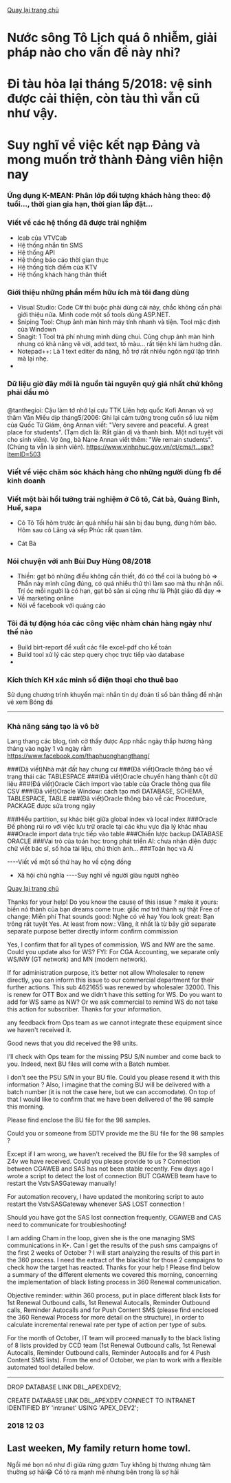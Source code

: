 [Quay lại trang chủ](https://phamkhactuy.github.io/tuypk.github.io/index.html)

# Nước sông Tô Lịch quá ô nhiễm, giải pháp nào cho vấn đề này nhỉ?

# Đi tàu hỏa lại tháng 5/2018: vệ sinh được cải thiện, còn tàu thì vẫn cũ như vậy.

# Suy nghĩ về việc kết nạp Đảng và mong muốn trở thành Đảng viên hiện nay


### Ứng dụng K-MEAN: Phân lớp đối tượng khách hàng theo: độ tuổi..., thời gian gia hạn, thời gian lắp đặt...

### Viết về các hệ thống đã được trải nghiệm
- Icab của VTVCab
- Hệ thống nhắn tin SMS
- Hệ thống API
- Hệ thống báo cáo thời gian thực
- Hệ thống tích điểm của KTV
- Hệ thống khách hàng thân thiết
### Giới thiệu những phần mềm hữu ích mà tôi đang dùng
- Visual Studio: Code C# thì buộc phải dùng cái này, chắc không cần phải giới thiệu nữa. Mình code một số tools dùng ASP.NET.
- Sniping Tool: Chụp ảnh màn hình máy tính nhanh và tiện. Tool mặc định của Windown
- Snagit: 1 Tool trả phí nhưng mình dùng chui. Cũng chụp ảnh màn hình nhưng có khả năng vẽ vời, add text, tô màu... rất tiện khi làm hướng dẫn.
- Notepad++: Là 1 text editer đa năng, hỗ trợ rất nhiều ngôn ngữ lập trình mà lại nhẹ.
- 
### Dữ liệu giờ đây mới là nguồn tài nguyên quý giá nhất chứ không phải dầu mỏ
###
@tanthegioi: Cậu làm tớ nhớ lại cựu TTK Liên hợp quốc Kofi Annan và vợ thăm Văn Miếu dịp tháng5/2006: Ghi lại cảm tưởng trong cuốn sổ lưu niệm của Quốc Tử Giám, ông Annan viết: "Very severe and peaceful. A great place for students". (Tạm dịch là: Rất giản dị và thanh bình. Một nơi tuyệt vời cho sinh viên). Vợ ông, bà Nane Annan viết thêm: "We remain students". (Chúng ta vẫn là sinh viên).
https://www.vinhphuc.gov.vn/ct/cms/t...spx?ItemID=503
### Viết về việc chăm sóc khách hàng cho những người dùng fb để kinh doanh

### Viết một bài hồi tưởng trải nghiệm ở Cô tô, Cát bà, Quảng Bình, Huế, sapa
- Cô Tô
Tối hôm trước ăn quá nhiều hải sản bị đau bụng, đúng hôm bão. Hôm sau có Lăng và sếp Phúc rất quan tâm.

- Cát Bà


### Nói chuyện với anh Bùi Duy Hùng 08/2018
- Thiền: gạt bỏ những điều không cần thiết, đó có thể coi là buông bỏ
=> Phần này mình cũng đúng, có quá nhiều thứ thì làm sao mà thu nhận nổi. Trí óc mỗi người là có hạn, gạt bỏ sân si cũng như là Phật giáo đã dạy
=> 
- Về marketing online
- Nói về facebook với quảng cáo

### Tôi đã tự động hóa các công việc nhàm chán hàng ngày như thế nào
- Build birt-report để xuất các file excel-pdf cho kế toán
- Build tool xử lý các step query chọc trực tiếp vào database
- 


### Kích thích KH xác minh số điện thoại cho thuê bao
Sử dụng chương trình khuyến mại: nhắn tin dự đoán tỉ số bàn thắng để nhận vé xem Bóng đá

---
### Khả năng sáng tạo là vô bờ
Lang thang các blog, tình cờ thấy được
App nhắc ngày thắp hương hàng tháng vào ngày 1 và ngày rằm
https://www.facebook.com/thaphuonghangthang/


###(Dã viết)Nhà mặt đất hay chung cư
###(Đã viết)Oracle thông báo về trạng thái các TABLESPACE
###(Đã viết)Oracle chuyển hàng thành cột dữ liệu
###(Đã viết)Oracle Cách import vào table của Oracle thông qua file CSV
###(Đã viết)Oracle Window: cách tạo mới DATABASE, SCHEMA, TABLESPACE, TABLE
###(Đã viết)Oracle thông báo về các Procedure, PACKAGE được sửa trong ngày


###Hiểu partition, sự khác biệt giữa global index và local index
###Oracle Đề phòng rủi ro với việc lưu trữ oracle tại các khu vực địa lý khác nhau
###Oracle import data trực tiếp vào table
###Chiến lược backup DATABASE ORACLE
###Vai trò của toán học trong phát triển AI: chưa nhận diện được chữ viết bác sĩ, số hóa tài liệu, chú thích ảnh...
###Toán học và AI


----Viết về một số thứ hay ho về cộng đồng
+ Xã hội chủ nghĩa
----Suy nghĩ về người giàu người nghèo

[Quay lại trang chủ](https://phamkhactuy.github.io/tuypk.github.io/index.html)

Thanks for your help!
Do you know the cause of  this issue ?
make it yours: biến nó thành của bạn
dreams come true: giấc mơ trở thành sự thật
Free of change: Miễn phí
That sounds good: Nghe có vẻ hay
You look great: Bạn trông rất tuyệt
Yes. At least from now.: Vâng, ít nhất là từ bây giờ
separate  separate purpose better  directly inform 
confirm 
commission

Yes, I confirm that for all types of commission, WS and NW are the same. Could you update also for WS?
FYI: For CGA Accounting, we separate only WS/NW (GT network) and MN (modern network).

If for administration purpose, it’s better not allow Wholesaler to renew directly, you can inform this issue to our commercial department for their further actions.
This sub 4621655 was renewed by wholesaler 32000. This is renew for OTT Box and we didn’t have this setting for WS.
Do you want to add for WS same as NW?
Or we ask commercial to remind WS do not take this action for subscriber.
Thanks for your information.

any feedback from Ops team as we cannot integrate these equipment since we haven't received it.


Good news that you did received the 98 units. 

I’ll check with Ops team for the missing PSU S/N number and come back to you. 
Indeed, next BU files will come with a Batch number. 

 
I don't see the PSU S/N in your BU file. Could you please resend it with this information ?
Also, I imagine that the coming BU will be delivered with a batch number (it is not the case here, but we can accomodate).
On top of that I would like to confirm that we have been delivered of the 98 sample this morning.

Please find enclose the BU file for the 98 samples. 
 
 
Could you or someone from SDTV provide me the BU file for the 98 samples ?
 

Except if I am wrong, we haven't received the BU file for the 98 samples of Z4v we have received. Could you please provide to us ?
Connection between CGAWEB and SAS has not been stable recently.
Few days ago I wrote a script to detect the lost of connection BUT CGAWEB team have to restart the VstvSASGateway manually!

For automation recovery, I have updated the monitoring script to auto restart the VstvSASGateway whenever SAS LOST connection !

Should you have got the SAS lost connection frequently, CGAWEB and CAS need to communicate for troubleshooting!


I am adding Cham in the loop, given she is the one managing SMS communications in K+.
Can I get the results of the push sms campaigns of the first 2 weeks of October ? 
I will start analyzing the results of this part in the 360 process.
I need the extract of the blacklist for those 2 campaigns to check how the target has reacted.
Thanks for your help !
Please find below a summary of the different elements we covered this morning, concerning the implementation of black listing process in 360 Renewal communication.

Objective reminder: within 360 process, put in place different black lists for 1st Renewal Outbound calls, 1st Renewal Autocalls, Reminder Outbound calls, Reminder Autocalls and for Push Content SMS (please find enclosed the 360 Renewal Process for more detail on the structure), in order to calculate incremental renewal rate per type of action per type of subs.

For the month of October, IT team will proceed manually to the black listing of 8 lists provided by CCD team (1st Renewal Outbound calls, 1st Renewal Autocalls, Reminder Outbound calls, Reminder Autocalls and for 4 Push Content SMS lists). 
From the end of October, we plan to work with a flexible automated tool detailed below.

------------
DROP DATABASE LINK DBL_APEXDEV2;

CREATE DATABASE LINK DBL_APEXDEV
 CONNECT TO INTRANET
 IDENTIFIED BY 'intranet'
 USING 'APEX_DEV2';
### 2018 12 03
Last weeken, My family return home towl.
--------------
Ngồi mé bọn nó như đi giữa rừng gươm
Tuy không bị thương nhưng tâm thường sợ hãi😂
 Cố tỏ ra mạnh mẽ nhưng bên trong là sợ hãi